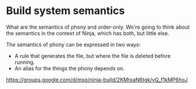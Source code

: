 # Build system semantics

What are the semantics of phony and order-only. We're going to think about the semantics in the context of Ninja, which has both, but little else.

The semantics of phony can be expressed in two ways:

* A rule that generates the file, but where the file is deleted before running.
* An alias for the things the phony depends on.

https://groups.google.com/d/msg/ninja-build/2KMtxaN6tgk/vQ_f1kMP6hoJ
